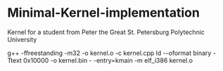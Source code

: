 # Minimal-Kernel-implementation
Kernel for a student from Peter the Great St. Petersburg Polytechnic University

g++ -ffreestanding -m32 -o kernel.o -c kernel.cpp
ld --oformat binary -Ttext 0x10000 -o kernel.bin - -entry=kmain -m elf_i386 kernel.o
